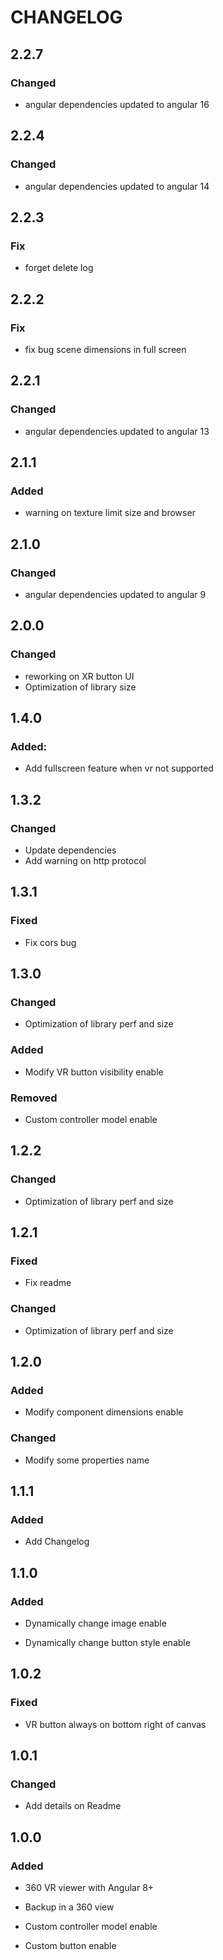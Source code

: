 # CHANGELOG

## 2.2.7

### Changed
* angular dependencies updated to angular 16

## 2.2.4

### Changed
* angular dependencies updated to angular 14

## 2.2.3

### Fix
* forget delete log

## 2.2.2

### Fix
* fix bug scene dimensions in full screen

## 2.2.1

### Changed
* angular dependencies updated to angular 13

## 2.1.1

### Added
* warning on texture limit size and browser

## 2.1.0

### Changed
* angular dependencies updated to angular 9

## 2.0.0

### Changed
* reworking on XR button UI
* Optimization of library size

## 1.4.0

### Added:

* Add fullscreen feature when vr not supported

## 1.3.2

### Changed

* Update dependencies
* Add warning on http protocol 

## 1.3.1

### Fixed

* Fix cors bug

## 1.3.0

### Changed

* Optimization of library perf and size

### Added

* Modify VR button visibility enable

### Removed

* Custom controller model enable

## 1.2.2

### Changed

* Optimization of library perf and size

## 1.2.1

### Fixed

* Fix readme

### Changed

* Optimization of library perf and size

## 1.2.0

### Added

* Modify component dimensions enable

### Changed

* Modify some properties name

## 1.1.1

### Added

* Add Changelog

## 1.1.0

### Added

* Dynamically change image enable

* Dynamically change button style enable

## 1.0.2

### Fixed

* VR button always on bottom right of canvas


## 1.0.1

### Changed

* Add details on Readme


## 1.0.0

### Added

* 360 VR viewer with Angular 8+

* Backup in a 360 view

* Custom controller model enable

* Custom button enable
